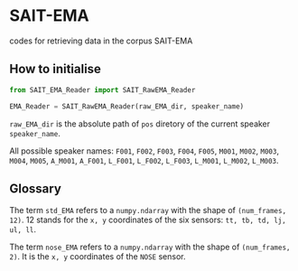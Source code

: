 # SAIT-EMA
codes for retrieving data in the corpus SAIT-EMA

## How to initialise

```Python
from SAIT_EMA_Reader import SAIT_RawEMA_Reader

EMA_Reader = SAIT_RawEMA_Reader(raw_EMA_dir, speaker_name)
```

`raw_EMA_dir` is the absolute path of `pos` diretory of the current speaker `speaker_name`.

All possible speaker names: `F001`, `F002`, `F003`, `F004`, `F005`, `M001`, `M002`, `M003`, `M004`, `M005`, `A_M001`, `A_F001`, `L_F001`, `L_F002`, `L_F003`, `L_M001`, `L_M002`, `L_M003`.


## Glossary

The term `std_EMA` refers to a `numpy.ndarray` with the shape of `(num_frames, 12)`. 12 stands for the `x, y` coordinates of the six sensors: `tt, tb, td, lj, ul, ll`.

The term `nose_EMA` refers to a `numpy.ndarray` with the shape of `(num_frames, 2)`. It is the `x, y` coordinates of the `NOSE` sensor.